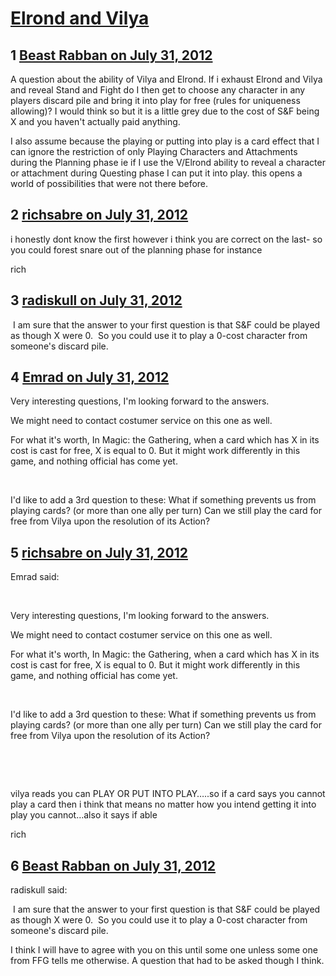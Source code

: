# [Elrond and Vilya](https://community.fantasyflightgames.com/topic/68339-elrond-and-vilya/)

## 1 [Beast Rabban on July 31, 2012](https://community.fantasyflightgames.com/topic/68339-elrond-and-vilya/?do=findComment&comment=666459)

A question about the ability of Vilya and Elrond. If i exhaust Elrond and Vilya and reveal Stand and Fight do I then get to choose any character in any players discard pile and bring it into play for free (rules for uniqueness allowing)? I would think so but it is a little grey due to the cost of S&F being X and you haven't actually paid anything.

I also assume because the playing or putting into play is a card effect that I can ignore the restriction of only Playing Characters and Attachments during the Planning phase ie if I use the V/Elrond ability to reveal a character or attachment during Questing phase I can put it into play. this opens a world of possibilities that were not there before.

## 2 [richsabre on July 31, 2012](https://community.fantasyflightgames.com/topic/68339-elrond-and-vilya/?do=findComment&comment=666492)

i honestly dont know the first however i think you are correct on the last- so you could forest snare out of the planning phase for instance

rich

## 3 [radiskull on July 31, 2012](https://community.fantasyflightgames.com/topic/68339-elrond-and-vilya/?do=findComment&comment=666506)

 I am sure that the answer to your first question is that S&F could be played as though X were 0.  So you could use it to play a 0-cost character from someone's discard pile.

## 4 [Emrad on July 31, 2012](https://community.fantasyflightgames.com/topic/68339-elrond-and-vilya/?do=findComment&comment=666507)

Very interesting questions, I'm looking forward to the answers.

We might need to contact costumer service on this one as well.

For what it's worth, In Magic: the Gathering, when a card which has X in its cost is cast for free, X is equal to 0. But it might work differently in this game, and nothing official has come yet.

 

I'd like to add a 3rd question to these: What if something prevents us from playing cards? (or more than one ally per turn) Can we still play the card for free from Vilya upon the resolution of its Action?

## 5 [richsabre on July 31, 2012](https://community.fantasyflightgames.com/topic/68339-elrond-and-vilya/?do=findComment&comment=666516)

Emrad said:

 

Very interesting questions, I'm looking forward to the answers.

We might need to contact costumer service on this one as well.

For what it's worth, In Magic: the Gathering, when a card which has X in its cost is cast for free, X is equal to 0. But it might work differently in this game, and nothing official has come yet.

 

I'd like to add a 3rd question to these: What if something prevents us from playing cards? (or more than one ally per turn) Can we still play the card for free from Vilya upon the resolution of its Action?

 

 

vilya reads you can PLAY OR PUT INTO PLAY…..so if a card says you cannot play a card then i think that means no matter how you intend getting it into play you cannot…also it says if able

rich

## 6 [Beast Rabban on July 31, 2012](https://community.fantasyflightgames.com/topic/68339-elrond-and-vilya/?do=findComment&comment=666530)

radiskull said:

 I am sure that the answer to your first question is that S&F could be played as though X were 0.  So you could use it to play a 0-cost character from someone's discard pile.



I think I will have to agree with you on this until some one unless some one from FFG tells me otherwise. A question that had to be asked though I think.

